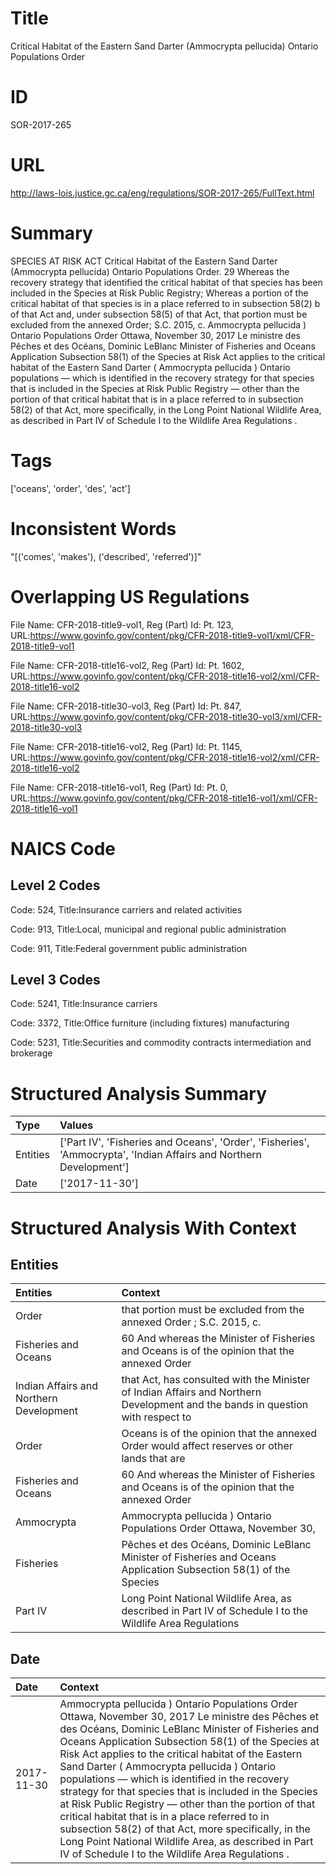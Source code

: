 # Title
Critical Habitat of the Eastern Sand Darter (Ammocrypta pellucida) Ontario Populations Order


# ID
SOR-2017-265

# URL
http://laws-lois.justice.gc.ca/eng/regulations/SOR-2017-265/FullText.html


# Summary
SPECIES AT RISK ACT Critical Habitat of the Eastern Sand Darter (Ammocrypta pellucida) Ontario Populations Order.
29 Whereas the recovery strategy that identified the critical habitat of that species has been included in the Species at Risk Public Registry; Whereas a portion of the critical habitat of that species is in a place referred to in subsection 58(2) b  of that Act and, under subsection 58(5) of that Act, that portion must be excluded from the annexed Order; S.C. 2015, c.
Ammocrypta pellucida ) Ontario Populations Order Ottawa, November 30, 2017 Le ministre des Pêches et des Océans, Dominic LeBlanc Minister of Fisheries and Oceans Application Subsection 58(1) of the  Species at Risk Act  applies to the critical habitat of the Eastern Sand Darter ( Ammocrypta pellucida ) Ontario populations — which is identified in the recovery strategy for that species that is included in the Species at Risk Public Registry — other than the portion of that critical habitat that is in a place referred to in subsection 58(2) of that Act, more specifically, in the Long Point National Wildlife Area, as described in Part IV of Schedule I to the  Wildlife Area Regulations .


# Tags
['oceans', 'order', 'des', 'act']


# Inconsistent Words
"[('comes', 'makes'), ('described', 'referred')]"


# Overlapping US Regulations
File Name: CFR-2018-title9-vol1, Reg (Part) Id: Pt. 123, URL:https://www.govinfo.gov/content/pkg/CFR-2018-title9-vol1/xml/CFR-2018-title9-vol1

File Name: CFR-2018-title16-vol2, Reg (Part) Id: Pt. 1602, URL:https://www.govinfo.gov/content/pkg/CFR-2018-title16-vol2/xml/CFR-2018-title16-vol2

File Name: CFR-2018-title30-vol3, Reg (Part) Id: Pt. 847, URL:https://www.govinfo.gov/content/pkg/CFR-2018-title30-vol3/xml/CFR-2018-title30-vol3

File Name: CFR-2018-title16-vol2, Reg (Part) Id: Pt. 1145, URL:https://www.govinfo.gov/content/pkg/CFR-2018-title16-vol2/xml/CFR-2018-title16-vol2

File Name: CFR-2018-title16-vol1, Reg (Part) Id: Pt. 0, URL:https://www.govinfo.gov/content/pkg/CFR-2018-title16-vol1/xml/CFR-2018-title16-vol1




# NAICS Code
## Level 2 Codes
Code: 524, Title:Insurance carriers and related activities

Code: 913, Title:Local, municipal and regional public administration

Code: 911, Title:Federal government public administration




## Level 3 Codes
Code: 5241, Title:Insurance carriers

Code: 3372, Title:Office furniture (including fixtures) manufacturing

Code: 5231, Title:Securities and commodity contracts intermediation and brokerage







# Structured Analysis Summary
| Type     | Values                                                                                                             |
|:---------|:-------------------------------------------------------------------------------------------------------------------|
| Entities | ['Part IV', 'Fisheries and Oceans', 'Order', 'Fisheries', 'Ammocrypta', 'Indian Affairs and Northern Development'] |
| Date     | ['2017-11-30']                                                                                                     |


# Structured Analysis With Context
 


## Entities
| Entities                                | Context                                                                                                                        |
|:----------------------------------------|:-------------------------------------------------------------------------------------------------------------------------------|
| Order                                   | that portion must be excluded from the annexed Order ; S.C. 2015, c.                                                           |
| Fisheries and Oceans                    | 60 And whereas the Minister of  Fisheries and Oceans is of the opinion that the annexed Order                                  |
| Indian Affairs and Northern Development | that Act, has consulted with the Minister of Indian Affairs and Northern Development and the bands in question with respect to |
| Order                                   | Oceans is of the opinion that the annexed Order would affect reserves or other lands that are                                  |
| Fisheries and Oceans                    | 60 And whereas the Minister of  Fisheries and Oceans is of the opinion that the annexed Order                                  |
| Ammocrypta                              | Ammocrypta pellucida ) Ontario Populations Order Ottawa, November 30,                                                          |
| Fisheries                               | Pêches et des Océans, Dominic LeBlanc Minister of Fisheries and Oceans Application Subsection 58(1) of the Species             |
| Part IV                                 | Long Point National Wildlife Area, as described in Part IV of Schedule I to the Wildlife Area Regulations                      |


## Date
| Date       | Context                                                                                                                                                                                                                                                                                                                                                                                                                                                                                                                                                                                                                                                                                                              |
|:-----------|:---------------------------------------------------------------------------------------------------------------------------------------------------------------------------------------------------------------------------------------------------------------------------------------------------------------------------------------------------------------------------------------------------------------------------------------------------------------------------------------------------------------------------------------------------------------------------------------------------------------------------------------------------------------------------------------------------------------------|
| 2017-11-30 | Ammocrypta pellucida ) Ontario Populations Order Ottawa, November 30, 2017 Le ministre des Pêches et des Océans, Dominic LeBlanc Minister of Fisheries and Oceans Application Subsection 58(1) of the  Species at Risk Act  applies to the critical habitat of the Eastern Sand Darter ( Ammocrypta pellucida ) Ontario populations — which is identified in the recovery strategy for that species that is included in the Species at Risk Public Registry — other than the portion of that critical habitat that is in a place referred to in subsection 58(2) of that Act, more specifically, in the Long Point National Wildlife Area, as described in Part IV of Schedule I to the  Wildlife Area Regulations . |


